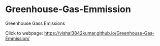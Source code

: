 # Greenhouse-Gas-Emmission
Greenhouse Gass Emissions


Click to webpage:  https://vishal3842kumar.github.io/Greenhouse-Gas-Emmission/
